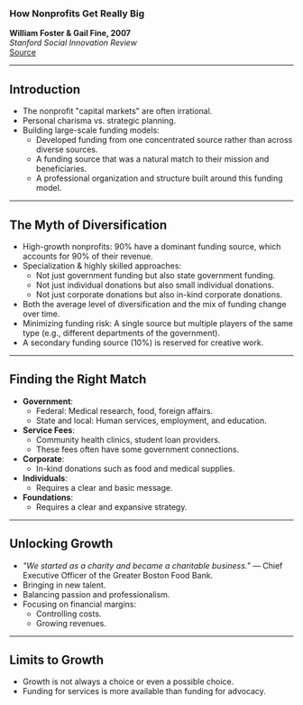 ### How Nonprofits Get Really Big  
**William Foster & Gail Fine, 2007**  
*Stanford Social Innovation Review*  
[Source](https://www.bridgespan.org/insights/how-nonprofits-get-really-big?gad_source=1&gclid=CjwKCAiA5pq-BhBuEiwAvkzVZdapekZC4Ez9LYSk8kNF7-LHdgzG_o1ImFR5Mj_hEPB8BjL3uW7NohoCYqsQAvD_BwE)

---

## **Introduction**  
- The nonprofit "capital markets" are often irrational.  
- Personal charisma vs. strategic planning.  
- Building large-scale funding models:  
  - Developed funding from one concentrated source rather than across diverse sources.  
  - A funding source that was a natural match to their mission and beneficiaries.  
  - A professional organization and structure built around this funding model.  

---

## **The Myth of Diversification**  
- High-growth nonprofits: 90% have a dominant funding source, which accounts for 90% of their revenue.  
- Specialization & highly skilled approaches:  
  - Not just government funding but also state government funding.  
  - Not just individual donations but also small individual donations.  
  - Not just corporate donations but also in-kind corporate donations.  
- Both the average level of diversification and the mix of funding change over time.  
- Minimizing funding risk: A single source but multiple players of the same type (e.g., different departments of the government).  
- A secondary funding source (10%) is reserved for creative work.  

---

## **Finding the Right Match**  
- **Government**:  
  - Federal: Medical research, food, foreign affairs.  
  - State and local: Human services, employment, and education.  
- **Service Fees**:  
  - Community health clinics, student loan providers.  
  - These fees often have some government connections.  
- **Corporate**:  
  - In-kind donations such as food and medical supplies.  
- **Individuals**:  
  - Requires a clear and basic message.  
- **Foundations**:  
  - Requires a clear and expansive strategy.  

---

## **Unlocking Growth**  
- *"We started as a charity and became a charitable business."* — Chief Executive Officer of the Greater Boston Food Bank.  
- Bringing in new talent.  
- Balancing passion and professionalism.  
- Focusing on financial margins:  
  - Controlling costs.  
  - Growing revenues.  

---

## **Limits to Growth**  
- Growth is not always a choice or even a possible choice.  
- Funding for services is more available than funding for advocacy.  
